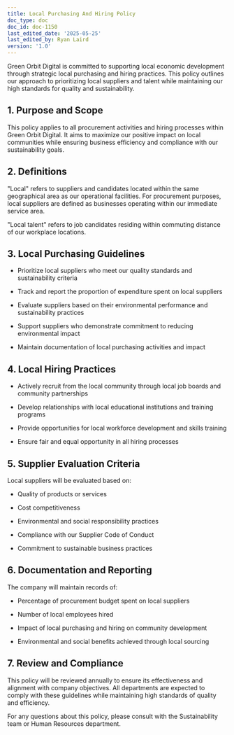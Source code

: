 ```yaml
---
title: Local Purchasing And Hiring Policy
doc_type: doc
doc_id: doc-1150
last_edited_date: '2025-05-25'
last_edited_by: Ryan Laird
version: '1.0'
---
```


<!-- Unsupported block type: table_of_contents -->

Green Orbit Digital is committed to supporting local economic development through strategic local purchasing and hiring practices. This policy outlines our approach to prioritizing local suppliers and talent while maintaining our high standards for quality and sustainability.

## 1. Purpose and Scope

This policy applies to all procurement activities and hiring processes within Green Orbit Digital. It aims to maximize our positive impact on local communities while ensuring business efficiency and compliance with our sustainability goals.

## 2. Definitions

"Local" refers to suppliers and candidates located within the same geographical area as our operational facilities. For procurement purposes, local suppliers are defined as businesses operating within our immediate service area.

"Local talent" refers to job candidates residing within commuting distance of our workplace locations.

## 3. Local Purchasing Guidelines

- Prioritize local suppliers who meet our quality standards and sustainability criteria

- Track and report the proportion of expenditure spent on local suppliers

- Evaluate suppliers based on their environmental performance and sustainability practices

- Support suppliers who demonstrate commitment to reducing environmental impact

- Maintain documentation of local purchasing activities and impact

## 4. Local Hiring Practices

- Actively recruit from the local community through local job boards and community partnerships

- Develop relationships with local educational institutions and training programs

- Provide opportunities for local workforce development and skills training

- Ensure fair and equal opportunity in all hiring processes

## 5. Supplier Evaluation Criteria

Local suppliers will be evaluated based on:

- Quality of products or services

- Cost competitiveness

- Environmental and social responsibility practices

- Compliance with our Supplier Code of Conduct

- Commitment to sustainable business practices

## 6. Documentation and Reporting

The company will maintain records of:

- Percentage of procurement budget spent on local suppliers

- Number of local employees hired

- Impact of local purchasing and hiring on community development

- Environmental and social benefits achieved through local sourcing

## 7. Review and Compliance

This policy will be reviewed annually to ensure its effectiveness and alignment with company objectives. All departments are expected to comply with these guidelines while maintaining high standards of quality and efficiency.

For any questions about this policy, please consult with the Sustainability team or Human Resources department.

